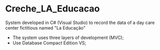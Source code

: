 # Creche_LA_Educacao
System developed in C# (Visual Studio) to record the data of a day care center fictitious named "La Educação"
- The system uses three layers of development (MVC);
- Use Database Compact Edition VS;
